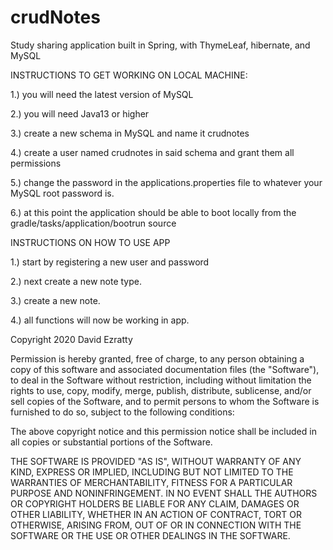 # crudNotes
Study sharing application built in Spring, with ThymeLeaf, hibernate, and MySQL

INSTRUCTIONS TO GET WORKING ON LOCAL MACHINE:

1.) you will need the latest version of MySQL

2.) you will need Java13 or higher

3.) create a new schema in MySQL and name it crudnotes

4.) create a user named crudnotes in said schema and grant them all permissions

5.) change the password in the applications.properties file to whatever your MySQL root password is.

6.) at this point the application should be able to boot locally from the gradle/tasks/application/bootrun source


INSTRUCTIONS ON HOW TO USE APP

1.) start by registering a new user and password

2.) next create a new note type.

3.) create a new note.

4.) all functions will now be working in app.



Copyright 2020 David Ezratty

Permission is hereby granted, free of charge, to any person obtaining a copy of this software and associated documentation files (the "Software"), to deal in the Software without restriction, including without limitation the rights to use, copy, modify, merge, publish, distribute, sublicense, and/or sell copies of the Software, and to permit persons to whom the Software is furnished to do so, subject to the following conditions:

The above copyright notice and this permission notice shall be included in all copies or substantial portions of the Software.

THE SOFTWARE IS PROVIDED "AS IS", WITHOUT WARRANTY OF ANY KIND, EXPRESS OR IMPLIED, INCLUDING BUT NOT LIMITED TO THE WARRANTIES OF MERCHANTABILITY, FITNESS FOR A PARTICULAR PURPOSE AND NONINFRINGEMENT. IN NO EVENT SHALL THE AUTHORS OR COPYRIGHT HOLDERS BE LIABLE FOR ANY CLAIM, DAMAGES OR OTHER LIABILITY, WHETHER IN AN ACTION OF CONTRACT, TORT OR OTHERWISE, ARISING FROM, OUT OF OR IN CONNECTION WITH THE SOFTWARE OR THE USE OR OTHER DEALINGS IN THE SOFTWARE.


